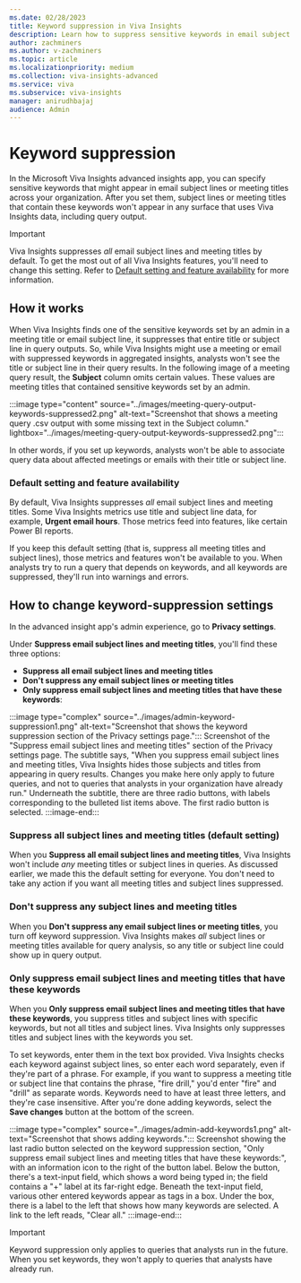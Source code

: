 ```yaml
---
ms.date: 02/28/2023
title: Keyword suppression in Viva Insights
description: Learn how to suppress sensitive keywords in email subject lines and meeting titles with Viva Insights. 
author: zachminers
ms.author: v-zachminers
ms.topic: article
ms.localizationpriority: medium
ms.collection: viva-insights-advanced
ms.service: viva 
ms.subservice: viva-insights
manager: anirudhbajaj
audience: Admin
---
```


# Keyword suppression

In the Microsoft Viva Insights advanced insights app, you can specify sensitive keywords that might appear in email subject lines or meeting titles across your organization. After you set them, subject lines or meeting titles that contain these keywords won't appear in any surface that uses Viva Insights data, including query output.

>[!Important]
> Viva Insights suppresses *all* email subject lines and meeting titles by default. To get the most out of all Viva Insights features, you'll need to change this setting. Refer to [Default setting and feature availability](#default-setting-and-feature-availability) for more information.

## How it works

When Viva Insights finds one of the sensitive keywords set by an admin in a meeting title or email subject line, it suppresses that entire title or subject line in query outputs. So, while Viva Insights might use a meeting or email with suppressed keywords in aggregated insights, analysts won't see the title or subject line in their query results. In the following image of a meeting query result, the **Subject** column omits certain values. These values are meeting titles that contained sensitive keywords set by an admin.

:::image type="content" source="../images/meeting-query-output-keywords-suppressed2.png" alt-text="Screenshot that shows a meeting query .csv output with some missing text in the Subject column." lightbox="../images/meeting-query-output-keywords-suppressed2.png":::

In other words, if you set up keywords, analysts won't be able to associate query data about affected meetings or emails with their title or subject line.

### Default setting and feature availability

By default, Viva Insights suppresses *all* email subject lines and meeting titles. Some Viva Insights metrics use title and subject line data, for example, **Urgent email hours**. Those metrics feed into features, like certain Power BI reports. 

If you keep this default setting (that is, suppress all meeting titles and subject lines), those metrics and features won't be available to you. When analysts try to run a query that depends on keywords, and all keywords are suppressed, they'll run into warnings and errors.

## How to change keyword-suppression settings

In the advanced insight app's admin experience, go to **Privacy settings**.

Under **Suppress email subject lines and meeting titles**, you'll find these three options:

* **Suppress all email subject lines and meeting titles**
* **Don't suppress any email subject lines or meeting titles**
* **Only suppress email subject lines and meeting titles that have these keywords**:

:::image type="complex" source="../images/admin-keyword-suppression1.png" alt-text="Screenshot that shows the keyword suppression section of the Privacy settings page.":::
   Screenshot of the "Suppress email subject lines and meeting titles" section of the Privacy settings page. The subtitle says, "When you suppress email subject lines and meeting titles, Viva Insights hides those subjects and titles from appearing in query results. Changes you make here only apply to future queries, and not to queries that analysts in your organization have already run." Underneath the subtitle, there are three radio buttons, with labels corresponding to the bulleted list items above. The first radio button is selected. 
:::image-end:::

### Suppress all subject lines and meeting titles (default setting)

When you **Suppress all email subject lines and meeting titles**, Viva Insights won't include *any* meeting titles or subject lines in queries. As discussed earlier, we made this the default setting for everyone. You don't need to take any action if you want all meeting titles and subject lines suppressed.

### Don't suppress any subject lines and meeting titles

When you **Don't suppress any email subject lines or meeting titles**, you turn off keyword suppression. Viva Insights makes *all* subject lines or meeting titles available for query analysis, so any title or subject line could show up in query output.

### Only suppress email subject lines and meeting titles that have these keywords

When you **Only suppress email subject lines and meeting titles that have these keywords**, you suppress titles and subject lines with specific keywords, but not all titles and subject lines. Viva Insights only suppresses titles and subject lines with the keywords you set.

To set keywords, enter them in the text box provided. Viva Insights checks each keyword against subject lines, so enter each word separately, even if they're part of a phrase. For example, if you want to suppress a meeting title or subject line that contains the phrase, "fire drill," you'd enter "fire" and "drill" as separate words. Keywords need to have at least three letters, and they're case insensitive. After you're done adding keywords, select the **Save changes** button at the bottom of the screen. 

:::image type="complex" source="../images/admin-add-keywords1.png" alt-text="Screenshot that shows adding keywords.":::
   Screenshot showing the last radio button selected on the keyword suppression section, "Only suppress email subject lines and meeting titles that have these keywords:", with an information icon to the right of the button label. Below the button, there's a text-input field, which shows a word being typed in; the field contains a "+" label at its far-right edge. Beneath the text-input field, various other entered keywords appear as tags in a box. Under the box, there is a label to the left that shows how many keywords are selected. A link to the left reads, "Clear all."
:::image-end:::

>[!Important]
>Keyword suppression only applies to queries that analysts run in the future. When you set keywords, they won't apply to queries that analysts have already run.
